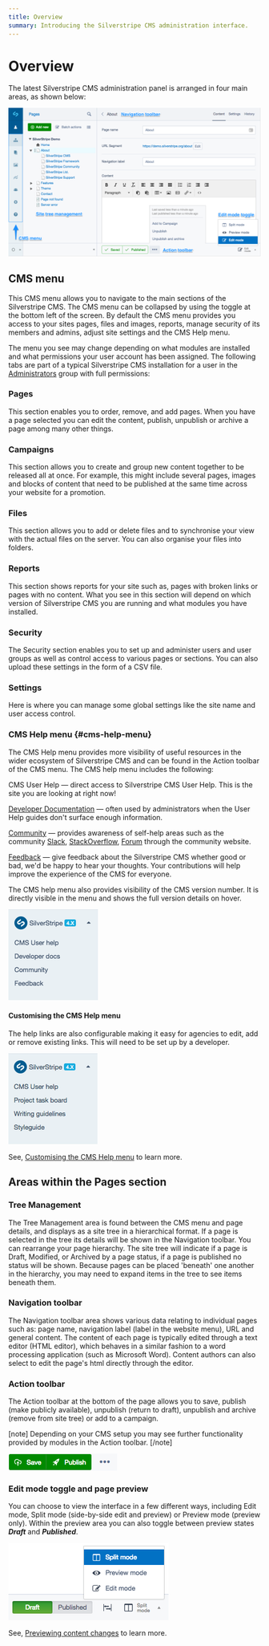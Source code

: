 ```yaml
---
title: Overview
summary: Introducing the Silverstripe CMS administration interface.
---
```


# Overview

The latest Silverstripe CMS administration panel is arranged in four main areas, as shown below:

![Silverstripe CMS 4 overview](../_images/basic-overview.png)

## CMS menu

This CMS menu allows you to navigate to the main sections of the Silverstripe CMS. The CMS menu can be collapsed by using the toggle at the bottom left of the screen. By default the CMS menu provides you access to your sites pages, files and images, reports, manage security of its members and admins, adjust site settings and the CMS Help menu.

The menu you see may change depending on what modules are installed and what permissions your user account has been assigned. The following tabs are part of a typical Silverstripe CMS installation for a user in the [Administrators](managing_roles_and_permissions/#using-roles) group with full permissions:

### Pages

This section enables you to order, remove, and add pages. When you have a page selected you can edit the content, publish, unpublish or archive a page among many other things.

### Campaigns

This section allows you to create and group new content together to be released all at once. For example, this might include several pages, images and blocks of content that need to be published at the same time across your website for a promotion.

### Files

This section allows you to add or delete files and to synchronise your view with the actual files on the server. You can also organise your files into folders.

### Reports

This section shows reports for your site such as, pages with broken links or pages with no content. What you see in this section will depend on which version of Silverstripe CMS you are running and what modules you have installed.

### Security

The Security section enables you to set up and administer users and user groups as well as control access to various pages or sections. You can also upload these settings in the form of a CSV file.

### Settings

Here is where you can manage some global settings like the site name and user access control.

### CMS Help menu {#cms-help-menu}

The CMS Help menu provides more visibility of useful resources in the wider ecosystem of Silverstripe CMS and can be found in the Action toolbar of the CMS menu. The CMS help menu includes the following:

CMS User Help — direct access to Silverstripe CMS User Help. This is the site you are looking at right now!

[Developer Documentation](https://doc.silverstripe.org) — often used by administrators when the User Help guides don't surface enough information.

[Community](https://silverstripe.org) — provides awareness of self-help areas such as the community [Slack](https://www.silverstripe.org/community/slack-signup), [StackOverflow](https://stackoverflow.com/questions/tagged/silverstripe), [Forum](https://forum.silverstripe.org/) through the community website.

[Feedback](https://www.silverstripe.org/give-feedback/) — give feedback about the Silverstripe CMS whether good or bad, we'd be happy to hear your thoughts. Your contributions will help improve the experience of the CMS for everyone.

The CMS help menu also provides visibility of the CMS version number. It is directly visible in the menu and shows the full version details on hover.

![CMS Help menu](../_images/CMS_help_menu.png)

#### Customising the CMS Help menu

The help links are also configurable making it easy for agencies to edit, add or remove existing links. This will need to be set up by a developer.

![Custom Help menu](../_images/CMS_custom_links.png)

See, [Customising the CMS Help menu](https://docs.silverstripe.org/en/4/developer_guides/customising_the_admin_interface/how_tos/customise_cms_menu/#customising-the-cms-help-menu) to learn more.

## Areas within the Pages section

### Tree Management

The Tree Management area is found between the CMS menu and page details, and displays as a site tree in a hierarchical format. If a page is selected in the tree its details will be shown in the Navigation toolbar. You can rearrange your page hierarchy. The site tree will indicate if a page is Draft, Modified, or Archived by a page status, if a page is published no status will be shown. Because pages can be placed 'beneath' one another in the hierarchy, you may need to expand items in the tree to see items beneath them.

### Navigation toolbar

The Navigation toolbar area shows various data relating to individual pages such as: page name, navigation label (label in the website menu), URL and general content. The content of each page is typically edited through a text editor (HTML editor), which behaves in a similar fashion to a word processing application (such as Microsoft Word). Content authors can also select to edit the page's html directly through the editor.

### Action toolbar

The Action toolbar at the bottom of the page allows you to save, publish (make publicly available), unpublish (return to draft), unpublish and archive (remove from site tree) or add to a campaign.

[note]
Depending on your CMS setup you may see further functionality provided by modules in the Action toolbar.
[/note]

![SS4 publishing options](../_images/publishing-options.png)

### Edit mode toggle and page preview

You can choose to view the interface in a few different ways, including Edit mode, Split mode (side-by-side edit and preview) or Preview mode (preview only). Within the preview area you can also toggle between preview states ***Draft*** and ***Published***.

![Edit mode toggle](../_images/Preview-Bar.png)

See, [Previewing content changes](../creating_pages_and_content/creating_and_editing_content/previewing_changes) to learn more.
